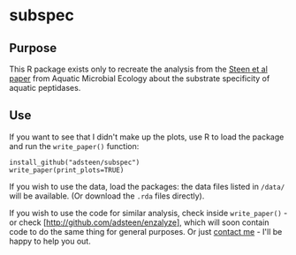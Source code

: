 # subspec
## Purpose
This R package exists only to recreate the analysis from the [Steen et al paper](http://www.int-res.com/prepress/a01755.html) from Aquatic Microbial Ecology about the substrate specificity of aquatic peptidases.

## Use
If you want to see that I didn't make up the plots, use R to load the package and run the `write_paper()` function:

```library(devtools)
install_github("adsteen/subspec")
write_paper(print_plots=TRUE)
```

If you wish to use the data, load the packages: the data files listed in `/data/` will be available. (Or download the `.rda` files directly).

If you wish to use the code for similar analysis, check inside `write_paper()` - or check [http://github.com/adsteen/enzalyze], which will soon contain code to do the same thing for general purposes. Or just [contact me](mailto:asteen1@utk.edu) - I'll be happy to help you out.
